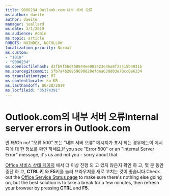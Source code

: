 ```yaml
---
title: 9000234 Outlook.com 내부 서버 오류
ms.author: daeite
author: daeite
manager: joallard
ms.date: 3/1/2019
ms.audience: Admin
ms.topic: article
ROBOTS: NOINDEX, NOFOLLOW
localization_priority: Normal
ms.custom:
- "1818"
- "9000234"
ms.openlocfilehash: d2fb9f5bd458844ee002423e46a8f22415b4031b
ms.sourcegitcommit: 5fb7a4b28859690020efdea630d03e70cc0e6334
ms.translationtype: MT
ms.contentlocale: ko-KR
ms.lasthandoff: 06/28/2019
ms.locfileid: "35374391"
---
```

# <a name="internal-server-errors-in-outlookcom"></a><span data-ttu-id="18592-102">Outlook.com의 내부 서버 오류</span><span class="sxs-lookup"><span data-stu-id="18592-102">Internal server errors in Outlook.com</span></span>

<span data-ttu-id="18592-103">안 돼!</span><span class="sxs-lookup"><span data-stu-id="18592-103">Oh no!</span></span> <span data-ttu-id="18592-104">"오류 500" 또는 "내부 서버 오류" 메시지가 표시 되는 경우에는이 메시지에 대 한 정보를 확인 하세요.</span><span class="sxs-lookup"><span data-stu-id="18592-104">If you see "Error 500" or an "Internal Server Error" message, it's us and not you - sorry about that.</span></span>

<span data-ttu-id="18592-105">[Office 서비스 상태 페이지](https://portal.office.com/servicestatus) 에서 더 이상 진행 되 고 있지 않은지 확인 하 고, 몇 분 동안 중단 하 고, **CTRL 키** 와 **F5**키를 눌러 브라우저를 새로 고치는 것이 좋습니다.</span><span class="sxs-lookup"><span data-stu-id="18592-105">Check out the [Office Service Status page](https://portal.office.com/servicestatus) to make sure there's nothing else going on, but the best solution is to take a break for a few minutes, then refresh your browser by pressing **CTRL** and **F5**.</span></span>